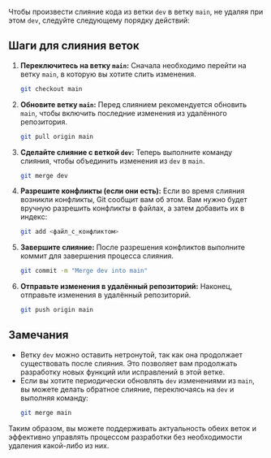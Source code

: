 Чтобы произвести слияние кода из ветки `dev` в ветку `main`, не удаляя при этом `dev`, следуйте следующему порядку действий:

## Шаги для слияния веток

1. **Переключитесь на ветку `main`:**
   Сначала необходимо перейти на ветку `main`, в которую вы хотите слить изменения.
   ```bash
   git checkout main
   ```

2. **Обновите ветку `main`:**
   Перед слиянием рекомендуется обновить `main`, чтобы включить последние изменения из удалённого репозитория.
   ```bash
   git pull origin main
   ```

3. **Сделайте слияние с веткой `dev`:**
   Теперь выполните команду слияния, чтобы объединить изменения из `dev` в `main`.
   ```bash
   git merge dev
   ```

4. **Разрешите конфликты (если они есть):**
   Если во время слияния возникли конфликты, Git сообщит вам об этом. Вам нужно будет вручную разрешить конфликты в файлах, а затем добавить их в индекс:
   ```bash
   git add <файл_с_конфликтом>
   ```

5. **Завершите слияние:**
   После разрешения конфликтов выполните коммит для завершения процесса слияния.
   ```bash
   git commit -m "Merge dev into main"
   ```

6. **Отправьте изменения в удалённый репозиторий:**
   Наконец, отправьте изменения в удалённый репозиторий.
   ```bash
   git push origin main
   ```

## Замечания

- Ветку `dev` можно оставить нетронутой, так как она продолжает существовать после слияния. Это позволяет вам продолжать разработку новых функций или исправлений в этой ветке.
- Если вы хотите периодически обновлять `dev` изменениями из `main`, вы можете делать обратное слияние, переключаясь на `dev` и выполняя команду:
  ```bash
  git merge main
  ```

Таким образом, вы можете поддерживать актуальность обеих веток и эффективно управлять процессом разработки без необходимости удаления какой-либо из них.

